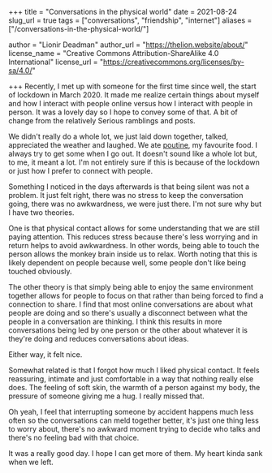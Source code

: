 +++
title = "Conversations in the physical world"
date = 2021-08-24
slug_url = true
tags = ["conversations", "friendship", "internet"]
aliases = ["/conversations-in-the-physical-world/"]

author = "Lionir Deadman"
author_url = "https://thelion.website/about/"
license_name = "Creative Commons Attribution-ShareAlike 4.0 International"
license_url = "https://creativecommons.org/licenses/by-sa/4.0/"

+++
Recently, I met up with someone for the first time since well, the start of lockdown in March 2020. It made me realize certain things about myself
and how I interact with people online versus how I interact with people in person. It was a lovely day
so I hope to convey some of that. A bit of change from the relatively Serious ramblings and posts.
<!--more-->

We didn't really do a whole lot, we just laid down together, talked, appreciated the weather and laughed. We ate [poutine](https://en.wikipedia.org/wiki/Poutine),
my favourite food. I always try to get some when I go out. It doesn't sound like a whole lot but, to me, it meant a lot. I'm not entirely sure if this
is because of the lockdown or just how I prefer to connect with people.

Something I noticed in the days afterwards is that being silent was not a problem. It just felt right, there was no stress to keep the conversation
going, there was no awkwardness, we were just there. I'm not sure why but I have two theories. 

One is that physical contact allows for some understanding that we are still paying attention. This reduces stress because there's less worrying and in
return helps to avoid awkwardness. In other words, being able to touch the person allows the monkey brain inside us to relax. 
Worth noting that this is likely dependent on people because well, some people don't like being touched obviously.

The other theory is that simply being able to enjoy the same environment together allows for people to focus on that rather than being forced to
find a connection to share. I find that most online conversations are about what people are doing and so there's usually a disconnect between
what the people in a conversation are thinking. I think this results in more conversations being led by one person or the other about whatever it is
they're doing and reduces conversations about ideas.

Either way, it felt nice.

Somewhat related is that I forgot how much I liked physical contact. It feels reassuring, intimate and just comfortable in a way that
nothing really else does. The feeling of soft skin, the warmth of a person against my body, the pressure of someone giving me a hug. I really missed
that.

Oh yeah, I feel that interrupting someone by accident happens much less often so the conversations can meld together better, it's
just one thing less to worry about, there's no awkward moment trying to decide who talks and there's no feeling bad with that choice.

It was a really good day. I hope I can get more of them. My heart kinda sank when we left.
